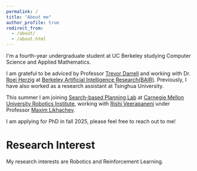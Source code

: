 ```yaml
---
permalink: /
title: "About me"
author_profile: true
redirect_from: 
  - /about/
  - /about.html
---
```


I'm a fourth-year undergraduate student at UC Berkeley studying Computer Science and Applied Mathematics.

I am grateful to be adviced by Professor [Trevor Darrell](https://people.eecs.berkeley.edu/~trevor/) and working with Dr. [Roei Herzig](https://roeiherz.github.io/) at [Berkeley Artificial Intelligence Research(BAIR)](https://bair.berkeley.edu/). Previously, I have also worked as a research assistant at Tsinghua University.

This summer I am joining [Search-based Planning Lab](https://www.ri.cmu.edu/robotics-groups/search-based-planning-laboratory/) at [Carnegie Mellon University Robotics Institute](https://www.ri.cmu.edu/), working with [Rishi Veerapaneni](https://rishi-v.github.io/) under Professor [Maxim Likhachev](https://www.cs.cmu.edu/~maxim/).

I am applying for PhD in fall 2025, please feel free to reach out to me!

Research Interest
======
My research interests are Robotics and Reinforcement Learning.




